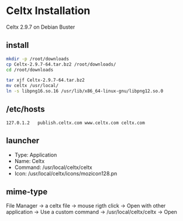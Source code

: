 Celtx Installation
==================
Celtx 2.9.7 on Debian Buster

## install
```bash
mkdir -p /root/downloads
cp Celtx-2.9.7-64.tar.bz2 /root/downloads/
cd /root/downloads

tar xjf Celtx-2.9.7-64.tar.bz2
mv celtx /usr/local/
ln -s libpng16.so.16 /usr/lib/x86_64-linux-gnu/libpng12.so.0
```

## /etc/hosts
```
127.0.1.2   publish.celtx.com www.celtx.com celtx.com
```

## launcher
* Type: Application
* Name: Celtx
* Command: /usr/local/celtx/celtx
* Icon: /usr/local/celtx/icons/mozicon128.pn


## mime-type
File Manager -> a celtx file -> mouse rigth click ->
    Open with other application -> Use a custom command ->
    /usr/local/celtx/celtx -> Open
